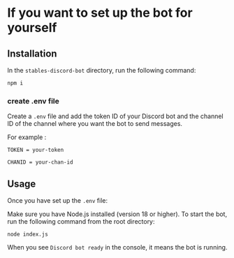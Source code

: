 # If you want to set up the bot for yourself

## Installation

In the `stables-discord-bot` directory, run the following command:

```bash
npm i
```

### create .env file

Create a `.env` file and add the token ID of your Discord bot and the channel ID of the channel where you want the bot to send messages.

For example :

```
TOKEN = your-token

CHANID = your-chan-id
```

## Usage
Once you have set up the `.env` file:
 
Make sure you have Node.js installed (version 18 or higher).
To start the bot, run the following command from the root directory:

```
node index.js
```

When you see `Discord bot ready` in the console, it means the bot is running.
